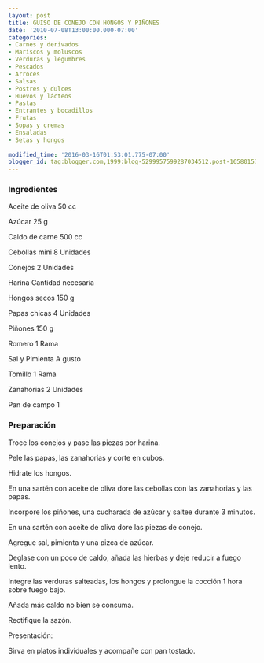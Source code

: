 ```yaml
---
layout: post
title: GUISO DE CONEJO CON HONGOS Y PIÑONES
date: '2010-07-08T13:00:00.000-07:00'
categories:
- Carnes y derivados
- Mariscos y moluscos
- Verduras y legumbres
- Pescados
- Arroces
- Salsas
- Postres y dulces
- Huevos y lácteos
- Pastas
- Entrantes y bocadillos
- Frutas
- Sopas y cremas
- Ensaladas
- Setas y hongos
 
modified_time: '2016-03-16T01:53:01.775-07:00'
blogger_id: tag:blogger.com,1999:blog-5299957599287034512.post-1658015775928248374
---
```


<h3>Ingredientes</h3>

Aceite de oliva 50 cc

Azúcar 25 g

Caldo de carne 500 cc

Cebollas mini 8 Unidades

Conejos 2 Unidades

Harina Cantidad necesaria

Hongos secos 150 g

Papas chicas 4 Unidades

Piñones 150 g

Romero 1 Rama

Sal y Pimienta A gusto

Tomillo 1 Rama

Zanahorias 2 Unidades

Pan de campo 1

<h3>Preparación</h3>

Troce los conejos y pase las piezas por harina.

Pele las papas, las zanahorias y corte en cubos.

Hidrate los hongos.

En una sartén con aceite de oliva dore las cebollas con las zanahorias y las papas.

Incorpore los piñones, una cucharada de azúcar y saltee durante 3 minutos.

En una sartén con aceite de oliva dore las piezas de conejo.

Agregue sal, pimienta y una pizca de azúcar.

Deglase con un poco de caldo, añada las hierbas y deje reducir a fuego lento.

Integre las verduras salteadas, los hongos y prolongue la cocción 1 hora sobre fuego bajo.

Añada más caldo no bien se consuma.

Rectifique la sazón.

Presentación:

Sirva en platos individuales y acompañe con pan tostado.

